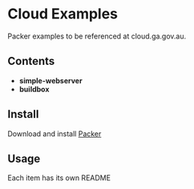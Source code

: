 # Cloud Examples

Packer examples to be referenced at cloud.ga.gov.au.

## Contents
* **simple-webserver**
* **buildbox**

## Install
Download and install [Packer](https://www.packer.io/downloads.html)

## Usage
Each item has its own README
